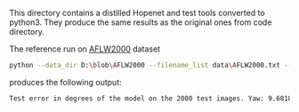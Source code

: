This directory contains a distilled Hopenet and test tools converted to python3. 
They produce the same results as the original ones from code directory.

The reference run on [AFLW2000](http://www.cbsr.ia.ac.cn/users/xiangyuzhu/projects/3DDFA/Database/AFLW2000-3D.zip) dataset
```bash
python --data_dir D:\blob\AFLW2000 --filename_list data\AFLW2000.txt --dataset AFLW2000 --snapshot models\hopenet_robust_alpha1.pkl
```
produces the following output: 
```bash
Test error in degrees of the model on the 2000 test images. Yaw: 9.6818, Pitch: 9.3810, Roll: 8.5526
```

